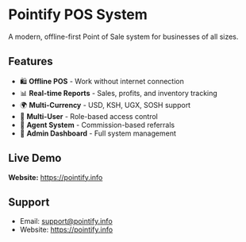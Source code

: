# Pointify POS System

A modern, offline-first Point of Sale system for businesses of all sizes.

## Features

- 🛍️ **Offline POS** - Work without internet connection
- 📊 **Real-time Reports** - Sales, profits, and inventory tracking
- 🌍 **Multi-Currency** - USD, KSH, UGX, SOSH support
- 👥 **Multi-User** - Role-based access control
- 🤝 **Agent System** - Commission-based referrals
- 👑 **Admin Dashboard** - Full system management

## Live Demo

**Website:** https://pointify.info

## Support

- Email: support@pointify.info
- Website: https://pointify.info